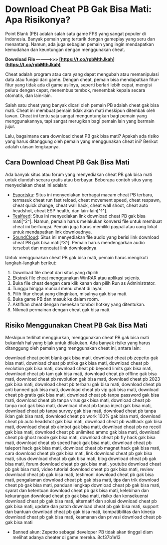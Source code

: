 # Download Cheat PB Gak Bisa Mati: Apa Risikonya?
 
Point Blank (PB) adalah salah satu game FPS yang sangat populer di Indonesia. Banyak pemain yang tertarik dengan gameplay yang seru dan menantang. Namun, ada juga sebagian pemain yang ingin mendapatkan kemudahan dan keuntungan dengan menggunakan cheat.
 
**Download File –––––>>> [https://t.co/rpbMthJkah](https://t.co/rpbMthJkah)**


 
Cheat adalah program atau cara yang dapat mengubah atau memanipulasi data atau fungsi dari game. Dengan cheat, pemain bisa mendapatkan fitur-fitur yang tidak ada di game aslinya, seperti berlari lebih cepat, mengisi peluru dengan cepat, menembus tembok, menembak kepala secara otomatis, dan lain-lain.
 
Salah satu cheat yang banyak dicari oleh pemain PB adalah cheat gak bisa mati. Cheat ini membuat pemain tidak akan mati meskipun ditembak oleh lawan. Cheat ini tentu saja sangat menguntungkan bagi pemain yang menggunakannya, tapi sangat merugikan bagi pemain lain yang bermain jujur.
 
Lalu, bagaimana cara download cheat PB gak bisa mati? Apakah ada risiko yang harus ditanggung oleh pemain yang menggunakan cheat ini? Berikut adalah ulasan lengkapnya.
 
## Cara Download Cheat PB Gak Bisa Mati
 
Ada banyak situs atau forum yang menyediakan cheat PB gak bisa mati untuk diunduh secara gratis atau berbayar. Beberapa contoh situs yang menyediakan cheat ini adalah:
 
- [Esportsku](https://esportsku.com/cheat-point-blank-pb-zepetto-terbaru/): Situs ini menyediakan berbagai macam cheat PB terbaru, termasuk cheat run fast reload, cheat movement speed, cheat respawn, cheat quick change, cheat wall hack, cheat wall shoot, cheat auto headshot, cheat ESP health, dan lain-lain[^1^].
- [Tealfeed](https://tealfeed.com/download-cheat-pb-gak-bisa-mati-qgq3q): Situs ini menyediakan link download cheat PB gak bisa mati[^2^]. Namun, pemain harus melakukan konversi file untuk membuat cheat ini berfungsi. Pemain juga harus memiliki paypal atau uang lokal untuk mendapatkan link downloadnya.
- [SoundCloud](https://soundcloud.com/ivanvdndor/download-cheat-pb-gak-bisa-mati): Situs ini menyediakan file audio yang berisi link download cheat PB gak bisa mati[^3^]. Pemain harus mendengarkan audio tersebut dan mencatat link downloadnya.

Untuk menggunakan cheat PB gak bisa mati, pemain harus mengikuti langkah-langkah berikut:

1. Download file cheat dari situs yang dipilih.
2. Ekstrak file cheat menggunakan WinRAR atau aplikasi sejenis.
3. Buka file cheat dengan cara klik kanan dan pilih Run as Administrator.
4. Tunggu hingga muncul menu cheat di layar.
5. Pilih fitur cheat yang diinginkan, misalnya gak bisa mati.
6. Buka game PB dan masuk ke dalam room.
7. Aktifkan cheat dengan menekan tombol hotkey yang ditentukan.
8. Nikmati permainan dengan cheat gak bisa mati.

## Risiko Menggunakan Cheat PB Gak Bisa Mati
 
Meskipun terlihat menggiurkan, menggunakan cheat PB gak bisa mati bukanlah hal yang bijak untuk dilakukan. Ada banyak risiko yang harus ditanggung oleh pemain yang menggunakan cheat ini, antara lain:
 
download cheat point blank gak bisa mati,  download cheat pb zepetto gak bisa mati,  download cheat pb strike gak bisa mati,  download cheat pb evolution gak bisa mati,  download cheat pb beyond limits gak bisa mati,  download cheat pb tam gak bisa mati,  download cheat pb offline gak bisa mati,  download cheat pb revolution gak bisa mati,  download cheat pb 2023 gak bisa mati,  download cheat pb terbaru gak bisa mati,  download cheat pb anti banned gak bisa mati,  download cheat pb vip gak bisa mati,  download cheat pb gratis gak bisa mati,  download cheat pb tanpa password gak bisa mati,  download cheat pb tanpa virus gak bisa mati,  download cheat pb tanpa root gak bisa mati,  download cheat pb tanpa inject gak bisa mati,  download cheat pb tanpa survey gak bisa mati,  download cheat pb tanpa iklan gak bisa mati,  download cheat pb work 100% gak bisa mati,  download cheat pb auto headshot gak bisa mati,  download cheat pb wallhack gak bisa mati,  download cheat pb aimbot gak bisa mati,  download cheat pb no recoil gak bisa mati,  download cheat pb unlimited ammo gak bisa mati,  download cheat pb ghost mode gak bisa mati,  download cheat pb fly hack gak bisa mati,  download cheat pb speed hack gak bisa mati,  download cheat pb teleport hack gak bisa mati,  download cheat pb magnet hack gak bisa mati,  cara download cheat pb gak bisa mati,  link download cheat pb gak bisa mati,  situs download cheat pb gak bisa mati,  blog download cheat pb gak bisa mati,  forum download cheat pb gak bisa mati,  youtube download cheat pb gak bisa mati,  video tutorial download cheat pb gak bisa mati,  review download cheat pb gak bisa mati,  testimoni download cheat pb gak bisa mati,  pengalaman download cheat pb gak bisa mati,  tips dan trik download cheat pb gak bisa mati,  panduan lengkap download cheat pb gak bisa mati,  syarat dan ketentuan download cheat pb gak bisa mati,  kelebihan dan kekurangan download cheat pb gak bisa mati,  risiko dan konsekuensi download cheat pb gak bisa mati,  alternatif dan solusi download cheat pb gak bisa mati,  update dan patch download cheat pb gak bisa mati,  support dan bantuan download cheat pb gak bisa mati,  kompatibilitas dan kinerja download cheat pb gak bisa mati,  keamanan dan privasi download cheat pb gak bisa mati

- Banned akun: Zepetto sebagai developer PB tidak akan tinggal diam melihat adanya cheater di game mereka. 8cf37b1e13



